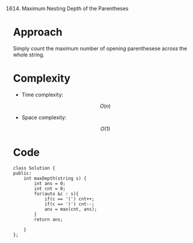 1614. Maximum Nesting Depth of the Parentheses

# Approach
<!-- Describe your approach to solving the problem. -->
Simply count the maximum number of opening parenthesese across the whole string.

# Complexity
- Time complexity:
<!-- Add your time complexity here, e.g. $$O(n)$$ -->
$$O(n)$$
- Space complexity:
<!-- Add your space complexity here, e.g. $$O(n)$$ -->
$$O(1)$$
# Code
```
class Solution {
public:
    int maxDepth(string s) {
        int ans = 0;
        int cnt = 0;
        for(auto &c : s){
            if(c == '(') cnt++;
            if(c == ')') cnt--;
            ans = max(cnt, ans);
        }
        return ans;
        
    }
};
```